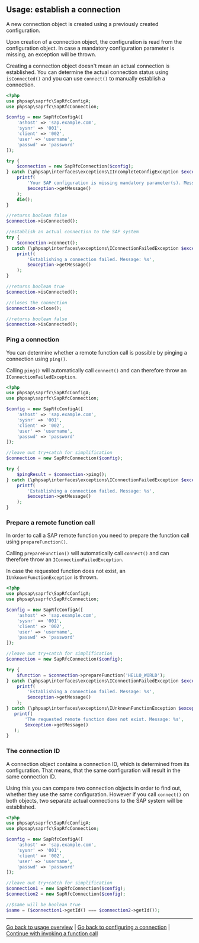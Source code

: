 ## Usage: establish a connection

A new connection object is created using a previously created configuration.

Upon creation of a connection object, the configuration is read from the
 configuration object. In case a mandatory configuration parameter is missing,
 an exception will be thrown.

Creating a connection object doesn't mean an actual connection is established.
 You can determine the actual connection status using `isConnected()` and you
 can use `connect()` to manually establish a connection.

```php
<?php
use phpsap\saprfc\SapRfcConfigA;
use phpsap\saprfc\SapRfcConnection;

$config = new SapRfcConfigA([
    'ashost' => 'sap.example.com',
    'sysnr' => '001',
    'client' => '002',
    'user' => 'username',
    'passwd' => 'password'
]);

try {
    $connection = new SapRfcConnection($config);
} catch (\phpsap\interfaces\exceptions\IIncompleteConfigException $exception) {
    printf(
        'Your SAP configuration is missing mandatory parameter(s). Message: %s',
        $exception->getMessage()
    );
    die();
}

//returns boolean false
$connection->isConnected();

//establish an actual connection to the SAP system
try {
    $connection->connect();
} catch (\phpsap\interfaces\exceptions\IConnectionFailedException $exception) {
    printf(
        'Establishing a connection failed. Message: %s',
        $exception->getMessage()
    );
}

//returns boolean true
$connection->isConnected();

//closes the connection
$connection->close();

//returns boolean false
$connection->isConnected();
```

### Ping a connection

You can determine whether a remote function call is possible by pinging a
 connection using `ping()`.

Calling `ping()` will automatically call `connect()` and can therefore throw an
 `IConnectionFailedException`.

```php
<?php
use phpsap\saprfc\SapRfcConfigA;
use phpsap\saprfc\SapRfcConnection;

$config = new SapRfcConfigA([
    'ashost' => 'sap.example.com',
    'sysnr' => '001',
    'client' => '002',
    'user' => 'username',
    'passwd' => 'password'
]);

//leave out try+catch for simplification
$connection = new SapRfcConnection($config);

try {
    $pingResult = $connection->ping();
} catch (\phpsap\interfaces\exceptions\IConnectionFailedException $exception) {
    printf(
        'Establishing a connection failed. Message: %s',
        $exception->getMessage()
    );
}
```

### Prepare a remote function call

In order to call a SAP remote function you need to prepare the function call
 using `prepareFunction()`.

Calling `prepareFunction()` will automatically call `connect()` and can
 therefore throw an `IConnectionFailedException`.

In case the requested function does not exist, an `IUnknownFunctionException`
 is thrown.

```php
<?php
use phpsap\saprfc\SapRfcConfigA;
use phpsap\saprfc\SapRfcConnection;

$config = new SapRfcConfigA([
    'ashost' => 'sap.example.com',
    'sysnr' => '001',
    'client' => '002',
    'user' => 'username',
    'passwd' => 'password'
]);

//leave out try+catch for simplification
$connection = new SapRfcConnection($config);

try {
    $function = $connection->prepareFunction('HELLO_WORLD');
} catch (\phpsap\interfaces\exceptions\IConnectionFailedException $exception) {
    printf(
        'Establishing a connection failed. Message: %s',
        $exception->getMessage()
    );
} catch (\phpsap\interfaces\exceptions\IUnknownFunctionException $exception) {
   printf(
       'The requested remote function does not exist. Message: %s',
       $exception->getMessage()
   );
}
```

### The connection ID

A connection object contains a connection ID, which is determined from its
 configuration. That means, that the same configuration will result in the same
 connection ID.

Using this you can compare two connection objects in order to find out, whether
 they use the same configuration. However if you call `connect()` on both
 objects, two separate actual connections to the SAP system will be
 established.

```php
<?php
use phpsap\saprfc\SapRfcConfigA;
use phpsap\saprfc\SapRfcConnection;

$config = new SapRfcConfigA([
    'ashost' => 'sap.example.com',
    'sysnr' => '001',
    'client' => '002',
    'user' => 'username',
    'passwd' => 'password'
]);

//leave out try+catch for simplification
$connection1 = new SapRfcConnection($config);
$connection2 = new SapRfcConnection($config);

//$same will be boolean true
$same = ($connection1->getId() === $connection2->getId());
```

---

[Go back to usage overview](usage)
 | [Go back to configuring a connection](saprfc-config)
 | [Continue with invoking a function call](saprfc-connection)
